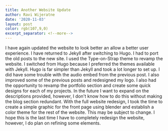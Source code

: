 ```yaml
---
title: Another Website Update
author: Ravi Wijeratne
date: '2020-11-03'
layout: post
color: rgb(107,9,0)
excerpt_separator: <!--more-->
---
```


I have again updated the website to look better an allow a better user experience. I have
returned to Jekyll after switching to Hugo. I had to port the old posts to the new site.
I used the Type-on-Strap theme to revamp the website. I switched from Hugo because I preferred
the themes available with Jekyll. Hugo is far simpler than Jekyll and took a lot longer
to set up. I did have some trouble with the audio embed from the previous post. 
I also improved some of the previous posts and redesigned my logo. I also had the opportunity
to revamp the portfolio section and create some quick designs for each of my projects. 
In the future I want to expand on the descriptions provided, however, I don't know how to 
do this without making the blog section redundant. With the full website redesign, I took
the time to create a simple graphic for the front page using blender and establish a color 
theme for the rest of the website. This may be subject to change.
I hope this is the last time I have to completely redesign the website, however, I do plan
on refining some elements.